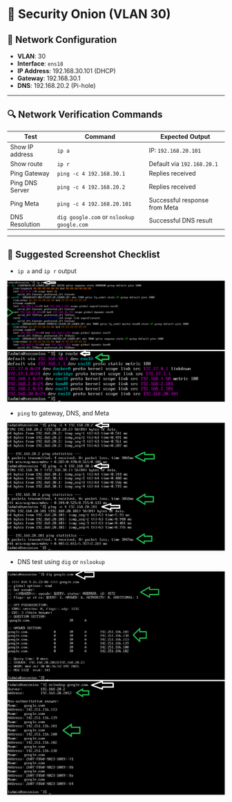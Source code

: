 # 🧅 Security Onion (VLAN 30)

## 🔧 Network Configuration

- **VLAN**: 30  
- **Interface**: `ens18`  
- **IP Address**: 192.168.30.101 (DHCP)  
- **Gateway**: 192.168.30.1  
- **DNS**: 192.168.20.2 (Pi-hole)

---

## 🔍 Network Verification Commands

| Test                        | Command                                 | Expected Output                         |
|-----------------------------|------------------------------------------|-----------------------------------------|
| Show IP address             | `ip a`                                   | IP: `192.168.20.101`                    |
| Show route                  | `ip r`                                   | Default via `192.168.20.1`              |
| Ping Gateway                | `ping -c 4 192.168.30.1`                 | Replies received                        |
| Ping DNS Server             | `ping -c 4 192.168.20.2`                 | Replies received                        |
| Ping Meta                   | `ping -c 4 192.168.20.101`               | Successful response from Meta           |
| DNS Resolution              | `dig google.com` or `nslookup google.com`| Successful DNS result                   |

---

## 📸 Suggested Screenshot Checklist

- `ip a` and `ip r` output

![SecO](./screenshots/1_SecOIPa.png)
![SecO](./screenshots/2_SecIPr.png)

- `ping` to gateway, DNS, and Meta

![SecO](./screenshots/3_PingSec.png)

- DNS test using `dig` or `nslookup`  

![SecO](./screenshots/4_SecO_DNS.png)
![SecO](./screenshots/5_SecO_DNS.png)
